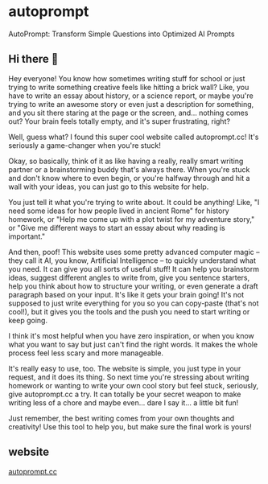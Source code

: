 # autoprompt
AutoPrompt: Transform Simple Questions into Optimized AI Prompts


## Hi there 👋

Hey everyone! You know how sometimes writing stuff for school or just trying to write something creative feels like hitting a brick wall? Like, you have to write an essay about history, or a science report, or maybe you're trying to write an awesome story or even just a description for something, and you sit there staring at the page or the screen, and... nothing comes out? Your brain feels totally empty, and it's super frustrating, right?

Well, guess what? I found this super cool website called autoprompt.cc! It's seriously a game-changer when you're stuck!

Okay, so basically, think of it as like having a really, really smart writing partner or a brainstorming buddy that's always there. When you're stuck and don't know where to even begin, or you're halfway through and hit a wall with your ideas, you can just go to this website for help.

You just tell it what you're trying to write about. It could be anything! Like, "I need some ideas for how people lived in ancient Rome" for history homework, or "Help me come up with a plot twist for my adventure story," or "Give me different ways to start an essay about why reading is important."

And then, poof! This website uses some pretty advanced computer magic – they call it AI, you know, Artificial Intelligence – to quickly understand what you need. It can give you all sorts of useful stuff! It can help you brainstorm ideas, suggest different angles to write from, give you sentence starters, help you think about how to structure your writing, or even generate a draft paragraph based on your input. It's like it gets your brain going! It's not supposed to just write everything for you so you can copy-paste (that's not cool!), but it gives you the tools and the push you need to start writing or keep going.

I think it's most helpful when you have zero inspiration, or when you know what you want to say but just can't find the right words. It makes the whole process feel less scary and more manageable.

It's really easy to use, too. The website is simple, you just type in your request, and it does its thing. So next time you're stressing about writing homework or wanting to write your own cool story but feel stuck, seriously, give autoprompt.cc a try. It can totally be your secret weapon to make writing less of a chore and maybe even... dare I say it... a little bit fun!

Just remember, the best writing comes from your own thoughts and creativity! Use this tool to help you, but make sure the final work is yours!

## website
[autoprompt.cc](https://autoprompt.cc/)

